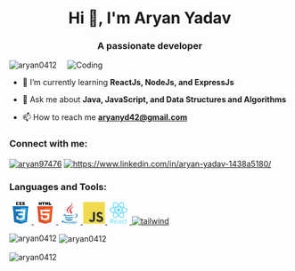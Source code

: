 <h1 align="center">Hi 👋, I'm Aryan Yadav</h1>
<h3 align="center">A passionate developer</h3>
<img align="right" width="400"  src="https://cdn.dribbble.com/users/2131993/screenshots/4948736/thoughtworks-gif_dribbble.gif" alt="Coding">

<p align="left"> <img src="https://komarev.com/ghpvc/?username=aryan0412&label=Profile%20views&color=0e75b6&style=flat" alt="aryan0412" /> </p>

- 🌱 I’m currently learning **ReactJs, NodeJs, and ExpressJs**

- 💬 Ask me about **Java, JavaScript, and Data Structures and Algorithms**

- 📫 How to reach me **aryanyd42@gmail.com**

<h3 align="left">Connect with me:</h3>
<p align="left">
<a href="https://twitter.com/aryan97476" target="blank"><img align="center" src="https://raw.githubusercontent.com/rahuldkjain/github-profile-readme-generator/master/src/images/icons/Social/twitter.svg" alt="aryan97476" height="30" width="40" /></a>
<a href="https://linkedin.com/in/https://www.linkedin.com/in/aryan-yadav-1438a5180/" target="blank"><img align="center" src="https://raw.githubusercontent.com/rahuldkjain/github-profile-readme-generator/master/src/images/icons/Social/linked-in-alt.svg" alt="https://www.linkedin.com/in/aryan-yadav-1438a5180/" height="30" width="40" /></a>
</p>

<h3 align="left">Languages and Tools:</h3>
<p align="left"> <a href="https://www.w3schools.com/css/" target="_blank" rel="noreferrer"> <img src="https://raw.githubusercontent.com/devicons/devicon/master/icons/css3/css3-original-wordmark.svg" alt="css3" width="40" height="40"/> </a> <a href="https://www.w3.org/html/" target="_blank" rel="noreferrer"> <img src="https://raw.githubusercontent.com/devicons/devicon/master/icons/html5/html5-original-wordmark.svg" alt="html5" width="40" height="40"/> </a> <a href="https://www.java.com" target="_blank" rel="noreferrer"> <img src="https://raw.githubusercontent.com/devicons/devicon/master/icons/java/java-original.svg" alt="java" width="40" height="40"/> </a> <a href="https://developer.mozilla.org/en-US/docs/Web/JavaScript" target="_blank" rel="noreferrer"> <img src="https://raw.githubusercontent.com/devicons/devicon/master/icons/javascript/javascript-original.svg" alt="javascript" width="40" height="40"/> </a> <a href="https://reactjs.org/" target="_blank" rel="noreferrer"> <img src="https://raw.githubusercontent.com/devicons/devicon/master/icons/react/react-original-wordmark.svg" alt="react" width="40" height="40"/> </a> <a href="https://tailwindcss.com/" target="_blank" rel="noreferrer"> <img src="https://www.vectorlogo.zone/logos/tailwindcss/tailwindcss-icon.svg" alt="tailwind" width="40" height="40"/> </a> </p>

<p><img align="left" src="https://github-readme-stats.vercel.app/api/top-langs?username=aryan0412&show_icons=true&locale=en&layout=compact" alt="aryan0412" /></p>

<p>&nbsp;<img align="center" src="https://github-readme-stats.vercel.app/api?username=aryan0412&show_icons=true&locale=en" alt="aryan0412" /></p>

<p><img align="center" src="https://github-readme-streak-stats.herokuapp.com/?user=aryan0412&" alt="aryan0412" /></p>
